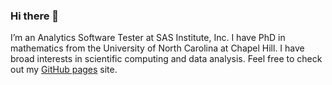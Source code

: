 ### Hi there 👋

I’m an Analytics Software Tester at SAS Institute, Inc. I have PhD in mathematics from the University of North Carolina at Chapel Hill. I have broad interests in scientific computing and data analysis. Feel free to check out my [GitHub pages](https://dmsenter89.github.io/) site.




<!--
**dmsenter89/dmsenter89** is a ✨ _special_ ✨ repository because its `README.md` (this file) appears on your GitHub profile.

Here are some ideas to get you started:

- 🔭 I’m currently working on ...
- 🌱 I’m currently learning ...
- 👯 I’m looking to collaborate on ...
- 🤔 I’m looking for help with ...
- 💬 Ask me about ...
- 📫 How to reach me: ...
- 😄 Pronouns: ...
- ⚡ Fun fact: ...
-->

